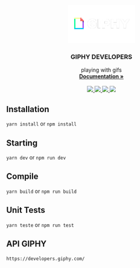 <br>
<p align="center">
  <img src="./public/giphy.png" alt="giphy" width="auto" height="100px">

  <h3 align="center">GIPHY DEVELOPERS</h3>

  <p align="center">
    playing with gifs
    <br />
    <a href="https://developers.giphy.com/docs/clips/endpoint#search" target="_blank"><strong>Documentation »</strong></a>
    <br />
    <br />
    <a href="https://twitter.com/GIPHY" target="_blank"> <img src="https://img.shields.io/badge/-Twitter-1ca0f1?style=flat&labelColor=1ca0f1&logo=twitter&logoColor=white&link=Twitter" href="https://twitter.com/eguatech">
    <a href="https://www.instagram.com/giphy/" target="_blank"><img src="https://img.shields.io/badge/-Instagram-c13584?style=flat&labelColor=c13584&logo=instagram&logoColor=white">
    <a href="https://www.youtube.com/@Giphy" target="_blank"><img src="https://img.shields.io/badge/-YouTube-ff0000?style=flat-square&labelColor=ff0000&logo=youtube&logoColor=white">
    <a href="https://www.linkedin.com/company/giphy/" target="_blank"><img src="https://img.shields.io/badge/-LinkedIn-blue?style=flat&logo=Linkedin&logoColor=white"> </a>
  </p>
</p>

## Installation

`yarn install` or `npm install`

## Starting

`yarn dev` or `npm run dev`

## Compile

`yarn build` or `npm run build`

## Unit Tests

`yarn teste` or `npm run test`

## API GIPHY

`https://developers.giphy.com/` 
